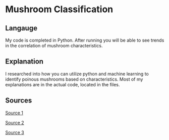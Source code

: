 # Mushroom Classification 

## Langauge

My code is completed in Python. After running you will be able to see trends in the correlation of mushroom characteristics. 

## Explanation
I researched into how you can utilize python and machine learning to identify poinous mushrooms based on characteristics. Most of my explanations are in the actual code, located in the files.


## [](https://github.com/ACM-Research/Coding-Challenge-S21#question-one)Sources


[Source 1](https://youtu.be/yFfJRFP_XnM) 

[Source 2](https://www.kaggle.com/akshitmadan/australia-rain-prediction-4-ml-models) 

[Source 3](https://www.kaggle.com/jsphyg/weather-dataset-rattle-package) 
